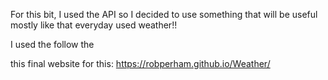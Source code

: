 For this bit, I used the API so I decided to use something that will be useful mostly like that everyday used weather!!

I used the follow the 


this final website for this: 
https://robperham.github.io/Weather/ 
